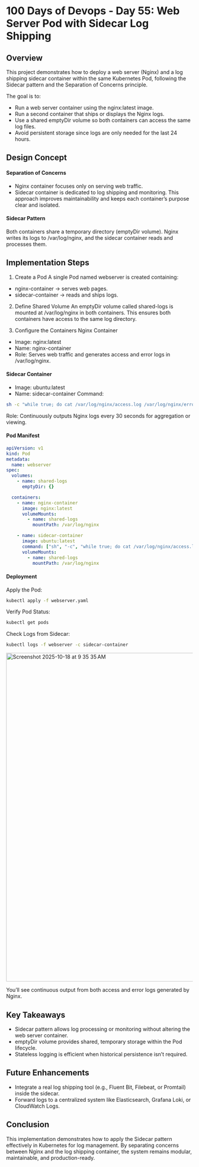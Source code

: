 # 100 Days of Devops - Day 55: Web Server Pod with Sidecar Log Shipping

## Overview
This project demonstrates how to deploy a web server (Nginx) and a log shipping sidecar container 
within the same Kubernetes Pod, following the Sidecar pattern and the Separation of Concerns principle.

The goal is to:
 - Run a web server container using the nginx:latest image.
 - Run a second container that ships or displays the Nginx logs.
 - Use a shared emptyDir volume so both containers can access the same log files.
 - Avoid persistent storage since logs are only needed for the last 24 hours.

## Design Concept
#### Separation of Concerns
 - Nginx container focuses only on serving web traffic.
 - Sidecar container is dedicated to log shipping and monitoring.
This approach improves maintainability and keeps each container’s purpose clear and isolated.

#### Sidecar Pattern
Both containers share a temporary directory (emptyDir volume).
Nginx writes its logs to /var/log/nginx, and the sidecar container reads and processes them.

## Implementation Steps
1. Create a Pod
A single Pod named webserver is created containing:
 - nginx-container → serves web pages.
 - sidecar-container → reads and ships logs.

2. Define Shared Volume
An emptyDir volume called shared-logs is mounted at /var/log/nginx in both containers.
This ensures both containers have access to the same log directory.

3. Configure the Containers
Nginx Container
 - Image: nginx:latest
 - Name: nginx-container
 - Role: Serves web traffic and generates access and error logs in /var/log/nginx.

#### Sidecar Container
 - Image: ubuntu:latest
 - Name: sidecar-container
Command:
```bash
sh -c "while true; do cat /var/log/nginx/access.log /var/log/nginx/error.log; sleep 30; done"
```
Role: Continuously outputs Nginx logs every 30 seconds for aggregation or viewing.

#### Pod Manifest
```yaml
apiVersion: v1
kind: Pod
metadata:
  name: webserver
spec:
  volumes:
    - name: shared-logs
      emptyDir: {}

  containers:
    - name: nginx-container
      image: nginx:latest
      volumeMounts:
        - name: shared-logs
          mountPath: /var/log/nginx

    - name: sidecar-container
      image: ubuntu:latest
      command: ["sh", "-c", "while true; do cat /var/log/nginx/access.log /var/log/nginx/error.log; sleep 30; done"]
      volumeMounts:
        - name: shared-logs
          mountPath: /var/log/nginx
```
#### Deployment
Apply the Pod:
```bash
kubectl apply -f webserver.yaml
```
Verify Pod Status:
```bash
kubectl get pods
```
Check Logs from Sidecar:
```bash
kubectl logs -f webserver -c sidecar-container
```

<img width="1549" height="888" alt="Screenshot 2025-10-18 at 9 35 35 AM" src="https://github.com/user-attachments/assets/e044e251-a5d1-4c6c-a1f0-a2d674de7a99" />

You’ll see continuous output from both access and error logs generated by Nginx.

## Key Takeaways
 - Sidecar pattern allows log processing or monitoring without altering the web server container.
 - emptyDir volume provides shared, temporary storage within the Pod lifecycle.
 - Stateless logging is efficient when historical persistence isn’t required.

## Future Enhancements
 - Integrate a real log shipping tool (e.g., Fluent Bit, Filebeat, or Promtail) inside the sidecar.
 - Forward logs to a centralized system like Elasticsearch, Grafana Loki, or CloudWatch Logs.

## Conclusion
This implementation demonstrates how to apply the Sidecar pattern effectively in Kubernetes for log management.
By separating concerns between Nginx and the log shipping container, the system remains modular, maintainable, and production-ready.
